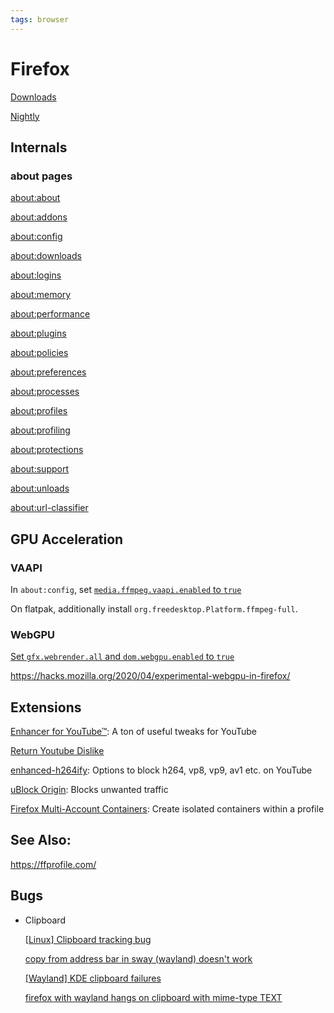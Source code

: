 ```yaml
---
tags: browser
---
```

# Firefox

[Downloads](https://www.mozilla.org/en-US/firefox/all/)

[Nightly](https://wiki.mozilla.org/Nightly)

## Internals
### about pages
[about:about](about:about)

[about:addons](about:addons)

[about:config](about:config)

[about:downloads](about:downloads)

[about:logins](about:logins)

[about:memory](about:memory)

[about:performance](about:performance)

[about:plugins](about:plugins)

[about:policies](about:policies)

[about:preferences](about:preferences)

[about:processes](about:processes)

[about:profiles](about:profiles)

[about:profiling](about:profiling)

[about:protections](about:protections)

[about:support](about:support)

[about:unloads](about:unloads)

[about:url-classifier](about:url-classifier)


## GPU Acceleration
### VAAPI
In `about:config`, set [`media.ffmpeg.vaapi.enabled` to `true`](https://bugzilla.mozilla.org/show_bug.cgi?id=1683808)

On flatpak, additionally install `org.freedesktop.Platform.ffmpeg-full`.

### WebGPU
[Set `gfx.webrender.all` and `dom.webgpu.enabled` to `true`](https://github.com/gpuweb/gpuweb/wiki/Implementation-Status)

https://hacks.mozilla.org/2020/04/experimental-webgpu-in-firefox/

## Extensions

[Enhancer for YouTube™](https://addons.mozilla.org/en-US/firefox/addon/enhancer-for-youtube/): A ton of useful tweaks for YouTube

[Return Youtube Dislike](https://addons.mozilla.org/en-US/firefox/addon/return-youtube-dislikes/)

[enhanced-h264ify](https://addons.mozilla.org/en-US/firefox/addon/enhanced-h264ify/): Options to block h264, vp8, vp9, av1 etc. on YouTube

[uBlock Origin](https://addons.mozilla.org/en-US/firefox/addon/ublock-origin/): Blocks unwanted traffic

[Firefox Multi-Account Containers](https://addons.mozilla.org/en-US/firefox/addon/multi-account-containers/): Create isolated containers within a profile

## See Also:
https://ffprofile.com/

## Bugs
- Clipboard
	
	[[Linux] Clipboard tracking bug](https://bugzilla.mozilla.org/show_bug.cgi?id=1743366)

	[copy from address bar in sway (wayland) doesn't work](https://bugzilla.mozilla.org/show_bug.cgi?id=1717305)

	[[Wayland] KDE clipboard failures](https://bugzilla.mozilla.org/show_bug.cgi?id=1752505)

	[firefox with wayland hangs on clipboard with mime-type TEXT](https://bugzilla.mozilla.org/show_bug.cgi?id=1731511)